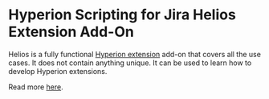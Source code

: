 # Hyperion Scripting for Jira Helios Extension Add-On
Helios is a fully functional [Hyperion extension](http://www.hyperionscripting.com) add-on that covers all the use cases. It does not contain anything unique. It can be used to learn how to develop Hyperion extensions.

Read more [here](http://hyperionscripting.com/doc/jira/scripting/latest/#extending-hyperion).
